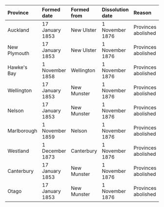 | Province     | Formed date     | Formed from   | Dissolution date   | Reason              |
|:-------------|:----------------|:--------------|:-------------------|:--------------------|
| Auckland     | 17 January 1853 | New Ulster    | 1 November 1876    | Provinces abolished |
| New Plymouth | 17 January 1853 | New Ulster    | 1 November 1876    | Provinces abolished |
| Hawke's Bay  | 1 November 1858 | Wellington    | 1 November 1876    | Provinces abolished |
| Wellington   | 17 January 1853 | New Munster   | 1 November 1876    | Provinces abolished |
| Nelson       | 17 January 1853 | New Munster   | 1 November 1876    | Provinces abolished |
| Marlborough  | 1 November 1859 | Nelson        | 1 November 1876    | Provinces abolished |
| Westland     | 1 December 1873 | Canterbury    | 1 November 1876    | Provinces abolished |
| Canterbury   | 17 January 1853 | New Munster   | 1 November 1876    | Provinces abolished |
| Otago        | 17 January 1853 | New Munster   | 1 November 1876    | Provinces abolished |